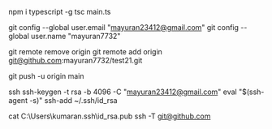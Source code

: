 npm i typescript -g
tsc main.ts


git config --global user.email "mayuran23412@gmail.com"
git config --global user.name "mayuran7732"

git remote remove origin
git remote add origin git@github.com:mayuran7732/test21.git

git push -u origin main


ssh
ssh-keygen -t rsa -b 4096 -C "mayuran23412@gmail.com"
eval "$(ssh-agent -s)"
ssh-add ~/.ssh/id_rsa


cat C:\Users\kumaran\.ssh\id_rsa.pub
ssh -T git@github.com
